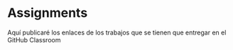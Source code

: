 # Assignments
Aquí publicaré los enlaces de los trabajos que se tienen que entregar en el GitHub Classroom
